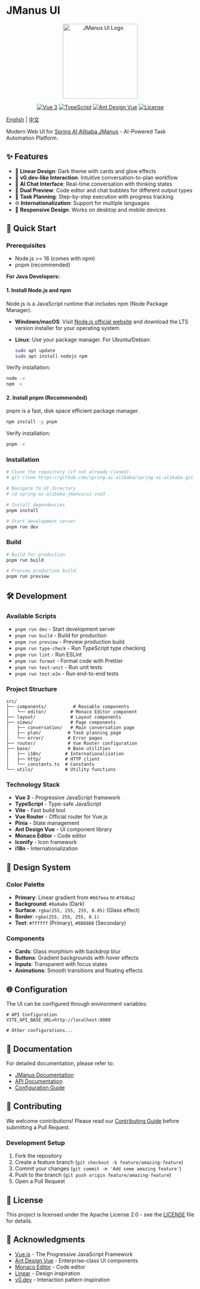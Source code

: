 # JManus UI

<p align="center">
  <img src="./public/logo.png" alt="JManus UI Logo" width="200"/>
</p>

<p align="center">
  <a href="https://vuejs.org/"><img src="https://img.shields.io/badge/vue-3.x-brightgreen.svg" alt="Vue 3"></a>
  <a href="https://www.typescriptlang.org/"><img src="https://img.shields.io/badge/typescript-5.x-blue.svg" alt="TypeScript"></a>
  <a href="https://ant.design/"><img src="https://img.shields.io/badge/UI-Ant%20Design%20Vue-blue" alt="Ant Design Vue"></a>
  <a href="./LICENSE"><img src="https://img.shields.io/badge/license-Apache%202.0-blue.svg" alt="License"></a>
</p>

[English](./README.md) | [中文](./README-zh.md)

Modern Web UI for [Spring AI Alibaba JManus](../README.md) - AI-Powered Task Automation Platform.

## ✨ Features

- 🎨 **Linear Design**: Dark theme with cards and glow effects
- 💬 **v0.dev-like Interaction**: Intuitive conversation-to-plan workflow
- 🤖 **AI Chat Interface**: Real-time conversation with thinking states
- 📝 **Dual Preview**: Code editor and chat bubbles for different output types
- 🎯 **Task Planning**: Step-by-step execution with progress tracking
- 🌐 **Internationalization**: Support for multiple languages
- 📱 **Responsive Design**: Works on desktop and mobile devices

## 🚀 Quick Start

### Prerequisites

- Node.js >= 16 (comes with npm)
- pnpm (recommended)

**For Java Developers:**

#### 1. Install Node.js and npm

Node.js is a JavaScript runtime that includes npm (Node Package Manager).

- **Windows/macOS**: 
  Visit [Node.js official website](https://nodejs.org/) and download the LTS version installer for your operating system.
- **Linux**: 
  Use your package manager. For Ubuntu/Debian:

  ```bash
  sudo apt update
  sudo apt install nodejs npm
  ```

Verify installation:

```bash
node -v
npm -v
```

#### 2. Install pnpm (Recommended)

pnpm is a fast, disk space efficient package manager.

```bash
npm install -g pnpm
```

Verify installation:

```bash
pnpm -v
```

### Installation

```bash
# Clone the repository (if not already cloned)
# git clone https://github.com/spring-ai-alibaba/spring-ai-alibaba.git

# Navigate to UI directory
# cd spring-ai-alibaba-jmanus/ui-vue3

# Install dependencies
pnpm install

# Start development server
pnpm run dev
```

### Build

```bash
# Build for production
pnpm run build

# Preview production build
pnpm run preview
```

## 🛠️ Development

### Available Scripts

- `pnpm run dev` - Start development server
- `pnpm run build` - Build for production
- `pnpm run preview` - Preview production build
- `pnpm run type-check` - Run TypeScript type checking
- `pnpm run lint` - Run ESLint
- `pnpm run format` - Format code with Prettier
- `pnpm run test:unit` - Run unit tests
- `pnpm run test:e2e` - Run end-to-end tests

### Project Structure

```
src/
├── components/          # Reusable components
│   └── editor/         # Monaco Editor component
├── layout/             # Layout components
├── views/              # Page components
│   ├── conversation/   # Main conversation page
│   ├── plan/          # Task planning page
│   └── error/         # Error pages
├── router/            # Vue Router configuration
├── base/              # Base utilities
│   ├── i18n/         # Internationalization
│   ├── http/         # HTTP client
│   └── constants.ts  # Constants
└── utils/            # Utility functions
```

### Technology Stack

- **Vue 3** - Progressive JavaScript framework
- **TypeScript** - Type-safe JavaScript
- **Vite** - Fast build tool
- **Vue Router** - Official router for Vue.js
- **Pinia** - State management
- **Ant Design Vue** - UI component library
- **Monaco Editor** - Code editor
- **Iconify** - Icon framework
- **i18n** - Internationalization

## 🎨 Design System

### Color Palette

- **Primary**: Linear gradient from `#667eea` to `#764ba2`
- **Background**: `#0a0a0a` (Dark)
- **Surface**: `rgba(255, 255, 255, 0.05)` (Glass effect)
- **Border**: `rgba(255, 255, 255, 0.1)`
- **Text**: `#ffffff` (Primary), `#888888` (Secondary)

### Components

- **Cards**: Glass morphism with backdrop blur
- **Buttons**: Gradient backgrounds with hover effects
- **Inputs**: Transparent with focus states
- **Animations**: Smooth transitions and floating effects

## 🌐 Configuration

The UI can be configured through environment variables:

```env
# API Configuration
VITE_API_BASE_URL=http://localhost:8080

# Other configurations...
```

## 📖 Documentation

For detailed documentation, please refer to:

- [JManus Documentation](../README.md)
- [API Documentation](./docs/api.md)
- [Configuration Guide](./docs/configuration.md)

## 🤝 Contributing

We welcome contributions! Please read our [Contributing Guide](../../CONTRIBUTING.md) before submitting a Pull Request.

### Development Setup

1. Fork the repository
2. Create a feature branch (`git checkout -b feature/amazing-feature`)
3. Commit your changes (`git commit -m 'Add some amazing feature'`)
4. Push to the branch (`git push origin feature/amazing-feature`)
5. Open a Pull Request

## 📄 License

This project is licensed under the Apache License 2.0 - see the [LICENSE](../../LICENSE) file for details.

## 🙏 Acknowledgments

- [Vue.js](https://vuejs.org/) - The Progressive JavaScript Framework
- [Ant Design Vue](https://antdv.com/) - Enterprise-class UI components
- [Monaco Editor](https://microsoft.github.io/monaco-editor/) - Code editor
- [Linear](https://linear.app/) - Design inspiration
- [v0.dev](https://v0.dev/) - Interaction pattern inspiration
